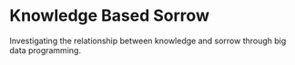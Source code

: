 # Knowledge Based Sorrow
Investigating the relationship between knowledge and sorrow through big data programming.
